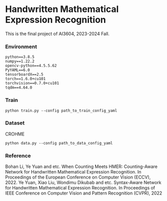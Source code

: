 # Handwritten Mathematical Expression Recognition

This is the final project of AI3604, 2023-2024 Fall. 

### Environment

```
python==3.8.5
numpy==1.22.2
opencv-python==4.5.5.62
PyYAML==6.0
tensorboardX==2.5
torch==1.6.0+cu101
torchvision==0.7.0+cu101
tqdm==4.64.0
```

### Train

```
python train.py --config path_to_train_config_yaml
```

### Dataset

CROHME

```
python data.py --config path_to_data_config_yaml
```

### Reference

Bohan Li, Ye Yuan and etc. When Counting Meets HMER: Counting-Aware Network for 
Handwritten Mathematical Expression Recognition. In Proceedings of the European 
Conference on Computer Vision (ECCV), 2022.
Ye Yuan, Xiao Liu, Wondimu Dikubab and etc. Syntax-Aware Network for Handwritten 
Mathematical Expression Recognition. In Proceedings of IEEE Conference on Computer 
Vision and Pattern Recognition (CVPR), 2022